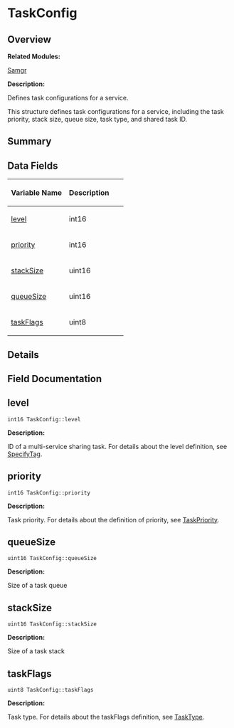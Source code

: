 # TaskConfig<a name="EN-US_TOPIC_0000001054796539"></a>

## **Overview**<a name="section1792389030090255"></a>

**Related Modules:**

[Samgr](samgr.md)

**Description:**

Defines task configurations for a service. 

This structure defines task configurations for a service, including the task priority, stack size, queue size, task type, and shared task ID. 

## **Summary**<a name="section574723903090255"></a>

## Data Fields<a name="pub-attribs"></a>

<a name="table1230061886090255"></a>
<table><thead align="left"><tr id="row883721523090255"><th class="cellrowborder" valign="top" width="50%" id="mcps1.1.3.1.1"><p id="p1791143567090255"><a name="p1791143567090255"></a><a name="p1791143567090255"></a>Variable Name</p>
</th>
<th class="cellrowborder" valign="top" width="50%" id="mcps1.1.3.1.2"><p id="p460996410090255"><a name="p460996410090255"></a><a name="p460996410090255"></a>Description</p>
</th>
</tr>
</thead>
<tbody><tr id="row410307518090255"><td class="cellrowborder" valign="top" width="50%" headers="mcps1.1.3.1.1 "><p id="p747688210090255"><a name="p747688210090255"></a><a name="p747688210090255"></a><a href="taskconfig.md#a9578c14c10691d7f1cbd8c34210630e7">level</a></p>
</td>
<td class="cellrowborder" valign="top" width="50%" headers="mcps1.1.3.1.2 "><p id="p209657823090255"><a name="p209657823090255"></a><a name="p209657823090255"></a>int16 </p>
</td>
</tr>
<tr id="row173924934090255"><td class="cellrowborder" valign="top" width="50%" headers="mcps1.1.3.1.1 "><p id="p851130563090255"><a name="p851130563090255"></a><a name="p851130563090255"></a><a href="taskconfig.md#abbfc4d996107bc34e0443e1a32d46b6d">priority</a></p>
</td>
<td class="cellrowborder" valign="top" width="50%" headers="mcps1.1.3.1.2 "><p id="p1340393325090255"><a name="p1340393325090255"></a><a name="p1340393325090255"></a>int16 </p>
</td>
</tr>
<tr id="row2120633073090255"><td class="cellrowborder" valign="top" width="50%" headers="mcps1.1.3.1.1 "><p id="p660746283090255"><a name="p660746283090255"></a><a name="p660746283090255"></a><a href="taskconfig.md#a4a4fb5ce45d9ea90f42faa6573a03a61">stackSize</a></p>
</td>
<td class="cellrowborder" valign="top" width="50%" headers="mcps1.1.3.1.2 "><p id="p1498456645090255"><a name="p1498456645090255"></a><a name="p1498456645090255"></a>uint16 </p>
</td>
</tr>
<tr id="row2061001614090255"><td class="cellrowborder" valign="top" width="50%" headers="mcps1.1.3.1.1 "><p id="p1612846575090255"><a name="p1612846575090255"></a><a name="p1612846575090255"></a><a href="taskconfig.md#ae8fd2e3f9bc0937c09e07944cc9a5d30">queueSize</a></p>
</td>
<td class="cellrowborder" valign="top" width="50%" headers="mcps1.1.3.1.2 "><p id="p1388550675090255"><a name="p1388550675090255"></a><a name="p1388550675090255"></a>uint16 </p>
</td>
</tr>
<tr id="row85214692090255"><td class="cellrowborder" valign="top" width="50%" headers="mcps1.1.3.1.1 "><p id="p449890526090255"><a name="p449890526090255"></a><a name="p449890526090255"></a><a href="taskconfig.md#afab151dbf2f1b02ec14e3e7f83207396">taskFlags</a></p>
</td>
<td class="cellrowborder" valign="top" width="50%" headers="mcps1.1.3.1.2 "><p id="p2062989225090255"><a name="p2062989225090255"></a><a name="p2062989225090255"></a>uint8 </p>
</td>
</tr>
</tbody>
</table>

## **Details**<a name="section1067497280090255"></a>

## **Field Documentation**<a name="section1000707037090255"></a>

## level<a name="a9578c14c10691d7f1cbd8c34210630e7"></a>

```
int16 TaskConfig::level
```

 **Description:**

ID of a multi-service sharing task. For details about the level definition, see  [SpecifyTag](samgr.md#gae9c7eed07272a46851d61e646b6e86d5). 

## priority<a name="abbfc4d996107bc34e0443e1a32d46b6d"></a>

```
int16 TaskConfig::priority
```

 **Description:**

Task priority. For details about the definition of priority, see  [TaskPriority](samgr.md#gaef69bbb3353ea484414c3bbaf8ec362b). 

## queueSize<a name="ae8fd2e3f9bc0937c09e07944cc9a5d30"></a>

```
uint16 TaskConfig::queueSize
```

 **Description:**

Size of a task queue 

## stackSize<a name="a4a4fb5ce45d9ea90f42faa6573a03a61"></a>

```
uint16 TaskConfig::stackSize
```

 **Description:**

Size of a task stack 

## taskFlags<a name="afab151dbf2f1b02ec14e3e7f83207396"></a>

```
uint8 TaskConfig::taskFlags
```

 **Description:**

Task type. For details about the taskFlags definition, see  [TaskType](samgr.md#gab265648f2dbef93878ad8c383712b43a). 


